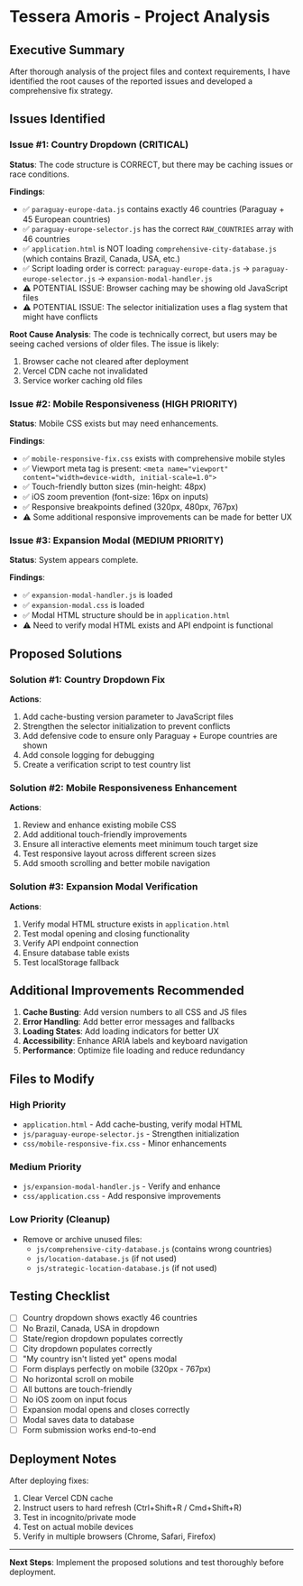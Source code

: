# Tessera Amoris - Project Analysis

## Executive Summary

After thorough analysis of the project files and context requirements, I have identified the root causes of the reported issues and developed a comprehensive fix strategy.

## Issues Identified

### Issue #1: Country Dropdown (CRITICAL)

**Status**: The code structure is CORRECT, but there may be caching issues or race conditions.

**Findings**:
- ✅ `paraguay-europe-data.js` contains exactly 46 countries (Paraguay + 45 European countries)
- ✅ `paraguay-europe-selector.js` has the correct `RAW_COUNTRIES` array with 46 countries
- ✅ `application.html` is NOT loading `comprehensive-city-database.js` (which contains Brazil, Canada, USA, etc.)
- ✅ Script loading order is correct: `paraguay-europe-data.js` → `paraguay-europe-selector.js` → `expansion-modal-handler.js`
- ⚠️ POTENTIAL ISSUE: Browser caching may be showing old JavaScript files
- ⚠️ POTENTIAL ISSUE: The selector initialization uses a flag system that might have conflicts

**Root Cause Analysis**:
The code is technically correct, but users may be seeing cached versions of older files. The issue is likely:
1. Browser cache not cleared after deployment
2. Vercel CDN cache not invalidated
3. Service worker caching old files

### Issue #2: Mobile Responsiveness (HIGH PRIORITY)

**Status**: Mobile CSS exists but may need enhancements.

**Findings**:
- ✅ `mobile-responsive-fix.css` exists with comprehensive mobile styles
- ✅ Viewport meta tag is present: `<meta name="viewport" content="width=device-width, initial-scale=1.0">`
- ✅ Touch-friendly button sizes (min-height: 48px)
- ✅ iOS zoom prevention (font-size: 16px on inputs)
- ✅ Responsive breakpoints defined (320px, 480px, 767px)
- ⚠️ Some additional responsive improvements can be made for better UX

### Issue #3: Expansion Modal (MEDIUM PRIORITY)

**Status**: System appears complete.

**Findings**:
- ✅ `expansion-modal-handler.js` is loaded
- ✅ `expansion-modal.css` is loaded
- ✅ Modal HTML structure should be in `application.html`
- ⚠️ Need to verify modal HTML exists and API endpoint is functional

## Proposed Solutions

### Solution #1: Country Dropdown Fix

**Actions**:
1. Add cache-busting version parameter to JavaScript files
2. Strengthen the selector initialization to prevent conflicts
3. Add defensive code to ensure only Paraguay + Europe countries are shown
4. Add console logging for debugging
5. Create a verification script to test country list

### Solution #2: Mobile Responsiveness Enhancement

**Actions**:
1. Review and enhance existing mobile CSS
2. Add additional touch-friendly improvements
3. Ensure all interactive elements meet minimum touch target size
4. Test responsive layout across different screen sizes
5. Add smooth scrolling and better mobile navigation

### Solution #3: Expansion Modal Verification

**Actions**:
1. Verify modal HTML structure exists in `application.html`
2. Test modal opening and closing functionality
3. Verify API endpoint connection
4. Ensure database table exists
5. Test localStorage fallback

## Additional Improvements Recommended

1. **Cache Busting**: Add version numbers to all CSS and JS files
2. **Error Handling**: Add better error messages and fallbacks
3. **Loading States**: Add loading indicators for better UX
4. **Accessibility**: Enhance ARIA labels and keyboard navigation
5. **Performance**: Optimize file loading and reduce redundancy

## Files to Modify

### High Priority
- `application.html` - Add cache-busting, verify modal HTML
- `js/paraguay-europe-selector.js` - Strengthen initialization
- `css/mobile-responsive-fix.css` - Minor enhancements

### Medium Priority
- `js/expansion-modal-handler.js` - Verify and enhance
- `css/application.css` - Add responsive improvements

### Low Priority (Cleanup)
- Remove or archive unused files:
  - `js/comprehensive-city-database.js` (contains wrong countries)
  - `js/location-database.js` (if not used)
  - `js/strategic-location-database.js` (if not used)

## Testing Checklist

- [ ] Country dropdown shows exactly 46 countries
- [ ] No Brazil, Canada, USA in dropdown
- [ ] State/region dropdown populates correctly
- [ ] City dropdown populates correctly
- [ ] "My country isn't listed yet" opens modal
- [ ] Form displays perfectly on mobile (320px - 767px)
- [ ] No horizontal scroll on mobile
- [ ] All buttons are touch-friendly
- [ ] No iOS zoom on input focus
- [ ] Expansion modal opens and closes correctly
- [ ] Modal saves data to database
- [ ] Form submission works end-to-end

## Deployment Notes

After deploying fixes:
1. Clear Vercel CDN cache
2. Instruct users to hard refresh (Ctrl+Shift+R / Cmd+Shift+R)
3. Test in incognito/private mode
4. Test on actual mobile devices
5. Verify in multiple browsers (Chrome, Safari, Firefox)

---

**Next Steps**: Implement the proposed solutions and test thoroughly before deployment.

